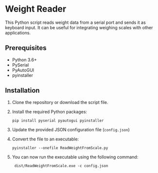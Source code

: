 # Weight Reader

This Python script reads weight data from a serial port and sends it as keyboard input. It can be useful for integrating weighing scales with other applications.

## Prerequisites

- Python 3.6+
- PySerial
- PyAutoGUI
- pyinstaller

## Installation

1. Clone the repository or download the script file.

2. Install the required Python packages:

   ```shell
   pip install pyserial pyautogui pyinstaller
   ```
3. Update the provided JSON configuration file (`config.json`)

4. Convert the file to an executable:

   ```shell
   pyinstaller --onefile ReadWeightFromScale.py
   ```

5. You can now run the executable using the following command:

   ```shell
    dist/ReadWeightFromScale.exe -c config.json
   ```
